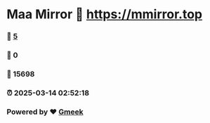 # Maa Mirror :link: https://mmirror.top 
### :page_facing_up: [5](https://mmirror.top/tag.html) 
### :speech_balloon: 0 
### :hibiscus: 15698 
### :alarm_clock: 2025-03-14 02:52:18 
### Powered by :heart: [Gmeek](https://github.com/Meekdai/Gmeek)
